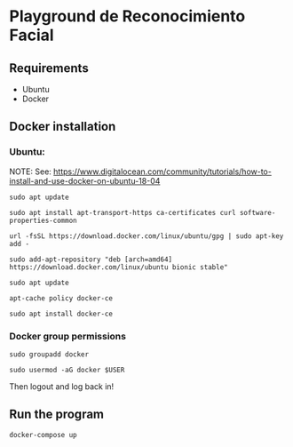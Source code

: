 # Playground de Reconocimiento Facial

## Requirements
- Ubuntu
- Docker

## Docker installation
### Ubuntu:
NOTE: See: https://www.digitalocean.com/community/tutorials/how-to-install-and-use-docker-on-ubuntu-18-04

```
sudo apt update
```
```
sudo apt install apt-transport-https ca-certificates curl software-properties-common
```
```
url -fsSL https://download.docker.com/linux/ubuntu/gpg | sudo apt-key add -
```
```
sudo add-apt-repository "deb [arch=amd64] https://download.docker.com/linux/ubuntu bionic stable"
```
```
sudo apt update
```
```
apt-cache policy docker-ce
```
```
sudo apt install docker-ce
```
### Docker group permissions
```
sudo groupadd docker
```
```
sudo usermod -aG docker $USER
```
Then logout and log back in!

## Run the program
```
docker-compose up
```
